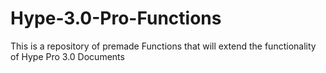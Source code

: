 # Hype-3.0-Pro-Functions
This is a repository of premade Functions that will extend the functionality of Hype Pro 3.0 Documents
